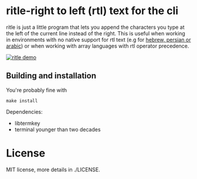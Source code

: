 ritle-right to left (rtl) text for the cli
====================================

ritle is just a little program that lets you append the characters you
type at the left of the current line instead of the right. This is useful
when working in environments with no native support for rtl text (e.g for
[hebrew, persian or arabic](https://en.wikipedia.org/wiki/Right-to-left))
or when working with array languages with rtl operator precedence.

[![ritle demo](https://asciinema.org/a/8gzhlf1hf5jtobzixytsryqrq.png)](https://asciinema.org/a/8gzhlf1hf5jtobzixytsryqrq)

Building and installation
-------------------------

You're probably fine with

	make install

Dependencies:

* libtermkey
* terminal younger than two decades

License
=======

MIT license, more details in ./LICENSE.
